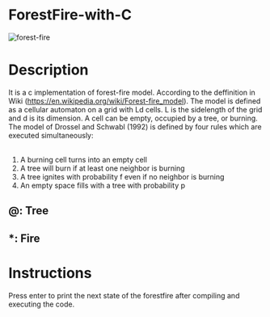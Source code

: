 # ForestFire-with-C

![forest-fire](https://user-images.githubusercontent.com/31298786/147686647-b067dc26-97d4-4401-b15c-fe58c09ca222.gif)

# Description
It is a c implementation of forest-fire model. According to the deffinition in Wiki (https://en.wikipedia.org/wiki/Forest-fire_model). The model is defined as a cellular automaton on a grid with Ld cells. L is the sidelength of the grid and d is its dimension. A cell can be empty, occupied by a tree, or burning. The model of Drossel and Schwabl (1992) is defined by four rules which are executed simultaneously: <br />
<br />
1. A burning cell turns into an empty cell <br />
2. A tree will burn if at least one neighbor is burning <br />
3. A tree ignites with probability f even if no neighbor is burning <br />
4. An empty space fills with a tree with probability p <br />


## @: Tree 
## *: Fire 

# Instructions
Press enter to print the next state of the forestfire after compiling and executing the code.
